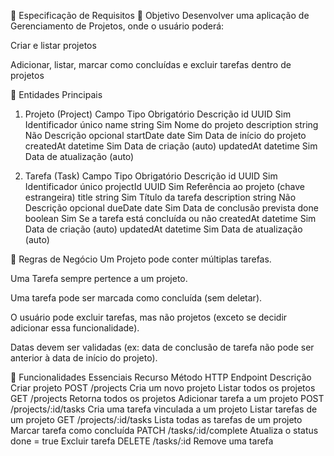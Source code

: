 📌 Especificação de Requisitos
🎯 Objetivo
Desenvolver uma aplicação de Gerenciamento de Projetos, onde o usuário poderá:

Criar e listar projetos

Adicionar, listar, marcar como concluídas e excluir tarefas dentro de projetos

🧱 Entidades Principais
1. Projeto (Project)
Campo	Tipo	Obrigatório	Descrição
id	UUID	Sim	Identificador único
name	string	Sim	Nome do projeto
description	string	Não	Descrição opcional
startDate	date	Sim	Data de início do projeto
createdAt	datetime	Sim	Data de criação (auto)
updatedAt	datetime	Sim	Data de atualização (auto)

2. Tarefa (Task)
Campo	Tipo	Obrigatório	Descrição
id	UUID	Sim	Identificador único
projectId	UUID	Sim	Referência ao projeto (chave estrangeira)
title	string	Sim	Título da tarefa
description	string	Não	Descrição opcional
dueDate	date	Sim	Data de conclusão prevista
done	boolean	Sim	Se a tarefa está concluída ou não
createdAt	datetime	Sim	Data de criação (auto)
updatedAt	datetime	Sim	Data de atualização (auto)

🔄 Regras de Negócio
Um Projeto pode conter múltiplas tarefas.

Uma Tarefa sempre pertence a um projeto.

Uma tarefa pode ser marcada como concluída (sem deletar).

O usuário pode excluir tarefas, mas não projetos (exceto se decidir adicionar essa funcionalidade).

Datas devem ser validadas (ex: data de conclusão de tarefa não pode ser anterior à data de início do projeto).

🧪 Funcionalidades Essenciais
Recurso	Método HTTP	Endpoint	Descrição
Criar projeto	POST	/projects	Cria um novo projeto
Listar todos os projetos	GET	/projects	Retorna todos os projetos
Adicionar tarefa a um projeto	POST	/projects/:id/tasks	Cria uma tarefa vinculada a um projeto
Listar tarefas de um projeto	GET	/projects/:id/tasks	Lista todas as tarefas de um projeto
Marcar tarefa como concluída	PATCH	/tasks/:id/complete	Atualiza o status done = true
Excluir tarefa	DELETE	/tasks/:id	Remove uma tarefa
